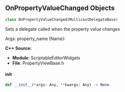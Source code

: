 ## OnPropertyValueChanged Objects

```python
class OnPropertyValueChanged(MulticastDelegateBase)
```

Sets a delegate called when the property value changes

Args:
    property_name (Name):

**C++ Source:**

- **Module**: ScriptableEditorWidgets
- **File**: PropertyViewBase.h

<a id="unreal.OnPropertyValueChanged.__init__"></a>

#### __init__

```python
def __init__(*args: Any, **kwargs: Any) -> None
```

<a id="unreal.FunctionalTestAISpawned"></a>